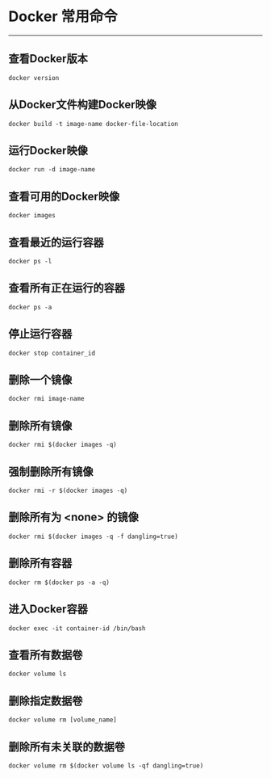 # Docker 常用命令

---

## 查看Docker版本

```
docker version
```

## 从Docker文件构建Docker映像

```
docker build -t image-name docker-file-location
```

## 运行Docker映像

```
docker run -d image-name
```

## 查看可用的Docker映像

```
docker images
```

## 查看最近的运行容器

```
docker ps -l
```

## 查看所有正在运行的容器

```
docker ps -a
```

## 停止运行容器

```
docker stop container_id
```

## 删除一个镜像

```
docker rmi image-name
```

## 删除所有镜像

```
docker rmi $(docker images -q)
```

## 强制删除所有镜像

```
docker rmi -r $(docker images -q)
```

## 删除所有为 &lt;none&gt; 的镜像

```
docker rmi $(docker images -q -f dangling=true)
```

## 删除所有容器

```
docker rm $(docker ps -a -q)
```

## 进入Docker容器

```
docker exec -it container-id /bin/bash
```

## 查看所有数据卷

```
docker volume ls
```

## 删除指定数据卷

```
docker volume rm [volume_name]
```

## 删除所有未关联的数据卷

```
docker volume rm $(docker volume ls -qf dangling=true)
```